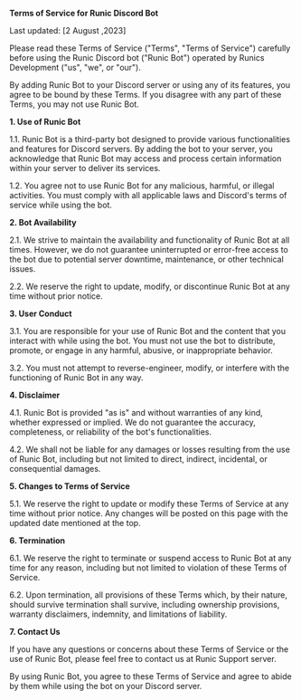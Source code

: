 **Terms of Service for Runic Discord Bot**

Last updated: [2 August ,2023]

Please read these Terms of Service ("Terms", "Terms of Service") carefully before using the Runic Discord bot ("Runic Bot") operated by Runics Development ("us", "we", or "our").

By adding Runic Bot to your Discord server or using any of its features, you agree to be bound by these Terms. If you disagree with any part of these Terms, you may not use Runic Bot.

**1. Use of Runic Bot**

1.1. Runic Bot is a third-party bot designed to provide various functionalities and features for Discord servers. By adding the bot to your server, you acknowledge that Runic Bot may access and process certain information within your server to deliver its services.

1.2. You agree not to use Runic Bot for any malicious, harmful, or illegal activities. You must comply with all applicable laws and Discord's terms of service while using the bot.

**2. Bot Availability**

2.1. We strive to maintain the availability and functionality of Runic Bot at all times. However, we do not guarantee uninterrupted or error-free access to the bot due to potential server downtime, maintenance, or other technical issues.

2.2. We reserve the right to update, modify, or discontinue Runic Bot at any time without prior notice.

**3. User Conduct**

3.1. You are responsible for your use of Runic Bot and the content that you interact with while using the bot. You must not use the bot to distribute, promote, or engage in any harmful, abusive, or inappropriate behavior.

3.2. You must not attempt to reverse-engineer, modify, or interfere with the functioning of Runic Bot in any way.

**4. Disclaimer**

4.1. Runic Bot is provided "as is" and without warranties of any kind, whether expressed or implied. We do not guarantee the accuracy, completeness, or reliability of the bot's functionalities.

4.2. We shall not be liable for any damages or losses resulting from the use of Runic Bot, including but not limited to direct, indirect, incidental, or consequential damages.

**5. Changes to Terms of Service**

5.1. We reserve the right to update or modify these Terms of Service at any time without prior notice. Any changes will be posted on this page with the updated date mentioned at the top.

**6. Termination**

6.1. We reserve the right to terminate or suspend access to Runic Bot at any time for any reason, including but not limited to violation of these Terms of Service.

6.2. Upon termination, all provisions of these Terms which, by their nature, should survive termination shall survive, including ownership provisions, warranty disclaimers, indemnity, and limitations of liability.

**7. Contact Us**

If you have any questions or concerns about these Terms of Service or the use of Runic Bot, please feel free to contact us at Runic Support server.

By using Runic Bot, you agree to these Terms of Service and agree to abide by them while using the bot on your Discord server.
